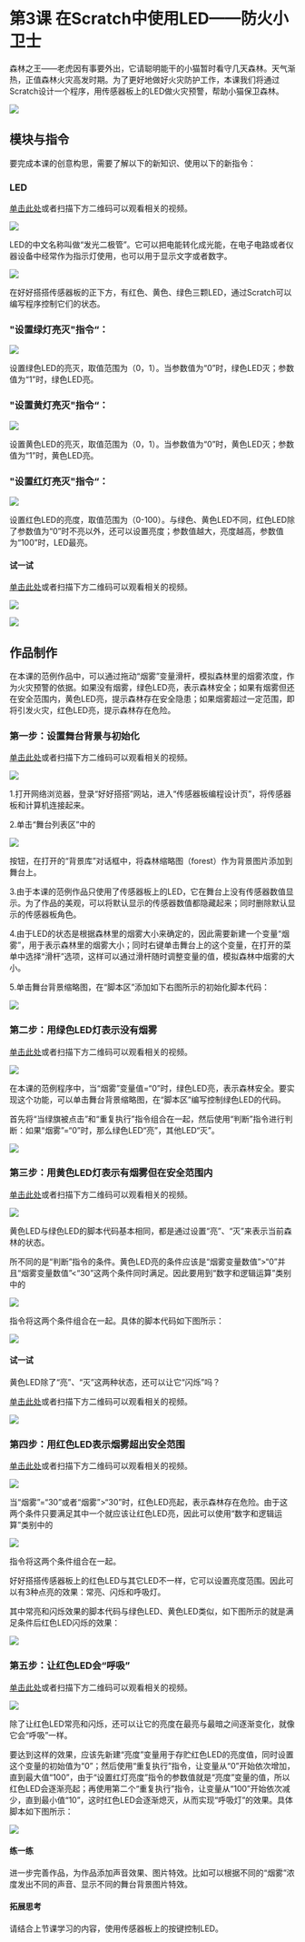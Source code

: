 # 第3课 在Scratch中使用LED——防火小卫士

森林之王——老虎因有事要外出，它请聪明能干的小猫暂时看守几天森林。天气渐热，正值森林火灾高发时期。为了更好地做好火灾防护工作，本课我们将通过Scratch设计一个程序，用传感器板上的LED做火灾预警，帮助小猫保卫森林。

![](../../.gitbook/assets/scratch-sensor3-1.png)

## 模块与指令

要完成本课的创意构思，需要了解以下的新知识、使用以下的新指令：

### LED

[单击此处](http://www.haohaodada.com/video/b10301)或者扫描下方二维码可以观看相关的视频。

![](../../.gitbook/assets/scratch-sensor3-3.png)

LED的中文名称叫做“发光二极管”。它可以把电能转化成光能，在电子电路或者仪器设备中经常作为指示灯使用，也可以用于显示文字或者数字。

![](../../.gitbook/assets/scratch-sensor3-5.png)

在好好搭搭传感器板的正下方，有红色、黄色、绿色三颗LED，通过Scratch可以编写程序控制它们的状态。

### "设置绿灯亮灭"指令“：

![](../../.gitbook/assets/scratch-sensor3-6.png)

设置绿色LED的亮灭，取值范围为（0，1）。当参数值为“0”时，绿色LED灭；参数值为“1”时，绿色LED亮。

### "设置黄灯亮灭"指令“：

![](../../.gitbook/assets/scratch-sensor3-7.png)

设置黄色LED的亮灭，取值范围为（0，1）。当参数值为“0”时，黄色LED灭；参数值为“1”时，黄色LED亮。

### "设置红灯亮灭"指令“：

![](../../.gitbook/assets/scratch-sensor3-8.png)

设置红色LED的亮度，取值范围为（0-100）。与绿色、黄色LED不同，红色LED除了参数值为“0”时不亮以外，还可以设置亮度；参数值越大，亮度越高，参数值为“100”时，LED最亮。

#### 试一试

[单击此处](http://www.haohaodada.com/video/b10302)或者扫描下方二维码可以观看相关的视频。

![](../../.gitbook/assets/scratch-sensor3-9.png)

![](../../.gitbook/assets/scratch-sensor3-b1.png)

## 作品制作

在本课的范例作品中，可以通过拖动“烟雾”变量滑杆，模拟森林里的烟雾浓度，作为火灾预警的依据。如果没有烟雾，绿色LED亮，表示森林安全；如果有烟雾但还在安全范围内，黄色LED亮，提示森林存在安全隐患；如果烟雾超过一定范围，即将引发火灾，红色LED亮，提示森林存在危险。

### 第一步：设置舞台背景与初始化

[单击此处](http://www.haohaodada.com/video/b10303)或者扫描下方二维码可以观看相关的视频。

![](../../.gitbook/assets/scratch-sensor3-11.PNG)

1.打开网络浏览器，登录“好好搭搭”网站，进入“传感器板编程设计页”，将传感器板和计算机连接起来。

2.单击“舞台列表区”中的

![](../../.gitbook/assets/scratch-sensor5-8.png)

按钮，在打开的“背景库”对话框中，将森林缩略图（forest）作为背景图片添加到舞台上。

3.由于本课的范例作品只使用了传感器板上的LED，它在舞台上没有传感器数值显示。为了作品的美观，可以将默认显示的传感器数值都隐藏起来；同时删除默认显示的传感器板角色。

4.由于LED的状态是根据森林里的烟雾大小来确定的，因此需要新建一个变量“烟雾”，用于表示森林里的烟雾大小；同时右键单击舞台上的这个变量，在打开的菜单中选择“滑杆”选项，这样可以通过滑杆随时调整变量的值，模拟森林中烟雾的大小。

5.单击舞台背景缩略图，在“脚本区”添加如下右图所示的初始化脚本代码：

![](../../.gitbook/assets/scratch-sensor3-b2.png)

### 第二步：用绿色LED灯表示没有烟雾

[单击此处](http://www.haohaodada.com/video/b10304)或者扫描下方二维码可以观看相关的视频。

![](../../.gitbook/assets/scratch-sensor3-13.png)

在本课的范例程序中，当“烟雾”变量值=“0”时，绿色LED亮，表示森林安全。要实现这个功能，可以单击舞台背景缩略图，在“脚本区”编写控制绿色LED的代码。

首先将“当绿旗被点击”和“重复执行”指令组合在一起，然后使用“判断”指令进行判断：如果“烟雾”=“0”时，那么绿色LED“亮”，其他LED“灭”。

![](../../.gitbook/assets/scratch-sensor3-14.png)

### 第三步：用黄色LED灯表示有烟雾但在安全范围内

[单击此处](http://www.haohaodada.com/video/b10305)或者扫描下方二维码可以观看相关的视频。

![](../../.gitbook/assets/scratch-sensor3-15.png)

黄色LED与绿色LED的脚本代码基本相同，都是通过设置“亮”、“灭”来表示当前森林的状态。

所不同的是“判断”指令的条件。黄色LED亮的条件应该是“烟雾变量数值”&gt;“0”并且“烟雾变量数值”&lt;“30”这两个条件同时满足。因此要用到“数字和逻辑运算”类别中的

![](../../.gitbook/assets/scratch-sensor3-16.png)

指令将这两个条件组合在一起。具体的脚本代码如下图所示：

![](../../.gitbook/assets/scratch-sensor3-17.png)

#### 试一试

黄色LED除了“亮”、“灭”这两种状态，还可以让它“闪烁”吗？

[单击此处](http://www.haohaodada.com/video/b10306)或者扫描下方二维码可以观看相关的视频。

![](../../.gitbook/assets/scratch-sensor3-18.png)

### 第四步：用红色LED表示烟雾超出安全范围

[单击此处](http://www.haohaodada.com/video/b10307)或者扫描下方二维码可以观看相关的视频。

![](../../.gitbook/assets/scratch-sensor3-19.png)

当“烟雾”=“30”或者“烟雾”&gt;“30”时，红色LED亮起，表示森林存在危险。由于这两个条件只要满足其中一个就应该让红色LED亮，因此可以使用“数字和逻辑运算”类别中的

![](../../.gitbook/assets/scratch-sensor3-20.png)

指令将这两个条件组合在一起。

好好搭搭传感器板上的红色LED与其它LED不一样，它可以设置亮度范围。因此可以有3种点亮的效果：常亮、闪烁和呼吸灯。

其中常亮和闪烁效果的脚本代码与绿色LED、黄色LED类似，如下图所示的就是满足条件后红色LED闪烁的效果：

![](../../.gitbook/assets/scratch-sensor3-21.png)

### 第五步：让红色LED会“呼吸”

[单击此处](http://www.haohaodada.com/video/b10308)或者扫描下方二维码可以观看相关的视频。

![](../../.gitbook/assets/scratch-sensor3-22.png)

除了让红色LED常亮和闪烁，还可以让它的亮度在最亮与最暗之间逐渐变化，就像它会“呼吸”一样。

要达到这样的效果，应该先新建“亮度”变量用于存贮红色LED的亮度值，同时设置这个变量的初始值为“0”；然后使用“重复执行”指令，让变量从“0”开始依次增加，直到最大值“100”，由于“设置红灯亮度”指令的参数值就是“亮度”变量的值，所以红色LED会逐渐亮起；再使用第二个“重复执行”指令，让变量从“100”开始依次减少，直到最小值“10”，这时红色LED会逐渐熄灭，从而实现“呼吸灯”的效果。具体脚本如下图所示：

![](../../.gitbook/assets/scratch-sensor3-23.png)

#### 练一练

进一步完善作品，为作品添加声音效果、图片特效。比如可以根据不同的“烟雾”浓度发出不同的声音、显示不同的舞台背景图片特效。

#### 拓展思考

请结合上节课学习的内容，使用传感器板上的按键控制LED。

